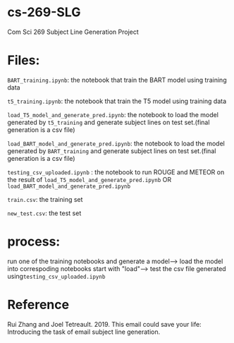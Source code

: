 # cs-269-SLG
Com Sci 269 Subject Line Generation Project

# Files:
`BART_training.ipynb`: the notebook that train the BART model using training data

`t5_training.ipynb`: the notebook that train the T5 model using training data

`load_T5_model_and_generate_pred.ipynb`: the notebook to load the model generated by `t5_training` and generate subject lines on test set.(final generation is a csv file)

`load_BART_model_and_generate_pred.ipynb`: the notebook to load the model generated by `BART_training` and generate subject lines on test set.(final generation is a csv file)

`testing_csv_uploaded.ipynb` : the notebook to run ROUGE and METEOR on the result of `load_T5_model_and_generate_pred.ipynb` OR `load_BART_model_and_generate_pred.ipynb`

`train.csv`: the training set

`new_test.csv`: the test set


# process:
run one of the training notebooks and generate a model--> load the model into correspoding notebooks start with "load"--> test the csv file generated using`testing_csv_uploaded.ipynb`

# Reference
Rui Zhang and Joel Tetreault. 2019.  This email could save your life: Introducing the task of email subject line generation.
